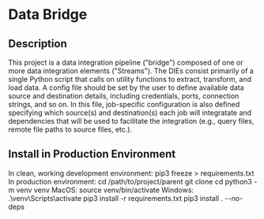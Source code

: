 # Data Bridge

## Description
This project is a data integration pipeline ("bridge") composed of one or more data integration elements ("Streams"). The DIEs consist primarily of a single Python script that calls on utility functions to extract, transform, and load data. A config file should be set by the user to define available data source and destination details, including credentials, ports, connection strings, and so on. In this file, job-specific configuration is also defined specifying which source(s) and destination(s) each job will integratate and dependencies that will be used to facilitate the integration (e.g., query files, remote file paths to source files, etc.). 

## Install in Production Environment
In clean, working development environment:
    pip3 freeze > requirements.txt
In production environment:
    cd /path/to/project/parent
    git clone <repo URL>
    cd <repo name>
    python3 -m venv venv
    MacOS: source venv/bin/activate
    Windows: .\venv\Scripts\activate
    pip3 install -r requirements.txt
    pip3 install . --no-deps
